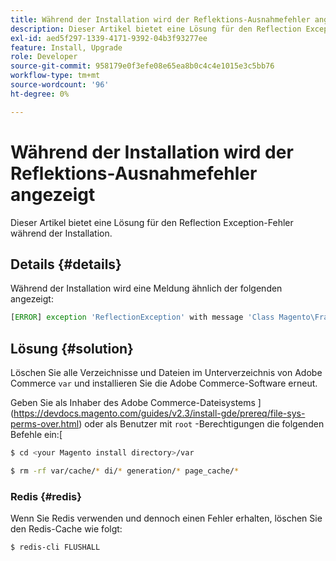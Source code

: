 ```yaml
---
title: Während der Installation wird der Reflektions-Ausnahmefehler angezeigt
description: Dieser Artikel bietet eine Lösung für den Reflection Exception-Fehler während der Installation.
exl-id: aed5f297-1339-4171-9392-04b3f93277ee
feature: Install, Upgrade
role: Developer
source-git-commit: 958179e0f3efe08e65ea8b0c4c4e1015e3c5bb76
workflow-type: tm+mt
source-wordcount: '96'
ht-degree: 0%

---
```


# Während der Installation wird der Reflektions-Ausnahmefehler angezeigt

Dieser Artikel bietet eine Lösung für den Reflection Exception-Fehler während der Installation.

## Details {#details}

Während der Installation wird eine Meldung ähnlich der folgenden angezeigt:

```php
[ERROR] exception 'ReflectionException' with message 'Class Magento\Framework\StoreManagerInterface does not exist' in /<path>/lib/internal/Magento/Framework/Code/Reader/ClassReader.php
```

## Lösung {#solution}

Löschen Sie alle Verzeichnisse und Dateien im Unterverzeichnis von Adobe Commerce `var` und installieren Sie die Adobe Commerce-Software erneut.

Geben Sie als Inhaber des Adobe Commerce-Dateisystems ](https://devdocs.magento.com/guides/v2.3/install-gde/prereq/file-sys-perms-over.html) oder als Benutzer mit `root` -Berechtigungen die folgenden Befehle ein:[

```bash
$ cd <your Magento install directory>/var
```

```bash
$ rm -rf var/cache/* di/* generation/* page_cache/*
```

### Redis {#redis}

Wenn Sie Redis verwenden und dennoch einen Fehler erhalten, löschen Sie den Redis-Cache wie folgt:

```bash
$ redis-cli FLUSHALL
```
